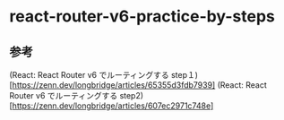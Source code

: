# react-router-v6-practice-by-steps

## 参考
(React: React Router v6 でルーティングする step１)[https://zenn.dev/longbridge/articles/65355d3fdb7939]
(React: React Router v6 でルーティングする step2)[https://zenn.dev/longbridge/articles/607ec2971c748e]

